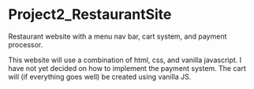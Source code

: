 # Project2_RestaurantSite
Restaurant website with a menu nav bar, cart system, and payment processor.

This website will use a combination of html, css, and vanilla javascript.
I have not yet decided on how to implement the payment system.
The cart will (if everything goes well) be created using vanilla JS.
